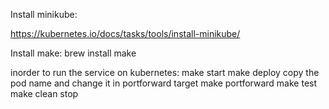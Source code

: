 Install  minikube:

https://kubernetes.io/docs/tasks/tools/install-minikube/

Install make:
brew install make

inorder to run the service on kubernetes:
 make start
 make deploy
 copy the pod name and change it in portforward target
 make portforward
 make test
 make clean stop
